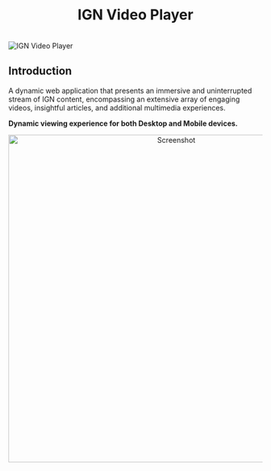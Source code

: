 <h1 align="center"> IGN Video Player </h1> <br>
<img alt="IGN Video Player" title="IGN Video Player" src="https://reyhector.com/Images/Projects/Project5.png">

<!-- About the Project -->
## Introduction
A dynamic web application that presents an immersive and uninterrupted stream of IGN content, encompassing an extensive array of engaging videos, insightful articles, and additional multimedia experiences.

**Dynamic viewing experience for both Desktop and Mobile devices.**
<p align="center">
  <img alt="Screenshot" title="Screenshot"
    src="https://reyhector.com/Images/Projects/Project5_2.jpg" height="650">
</p>
